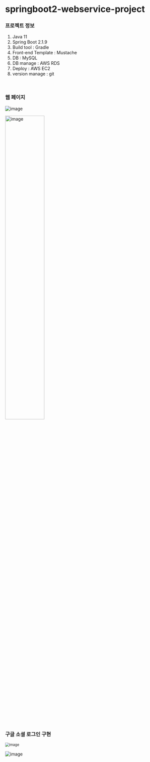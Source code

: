 # springboot2-webservice-project

### 프로젝트 정보

1. Java 11
2. Spring Boot 2.1.9
3. Build tool : Gradle
4. Front-end Template : Mustache
5. DB : MySQL
6. DB manage : AWS RDS
7. Deploy : AWS EC2
8. version manage : git

<br>

### 웹 페이지

![image](https://user-images.githubusercontent.com/41130448/106363850-63644480-636e-11eb-92c4-209952550f14.png)

<img src="https://user-images.githubusercontent.com/41130448/106572157-71d37b80-657b-11eb-87e5-9f141de31fad.png" alt="image" width="50%;" />



### 구글 소셜 로그인 구현

<img src="https://user-images.githubusercontent.com/41130448/106571539-a09d2200-657a-11eb-9d18-4ed1645e8aa7.png" alt="image" style="zoom:80%;" />

![image](https://user-images.githubusercontent.com/41130448/106572018-3cc72900-657b-11eb-8e5f-b33309e03866.png)